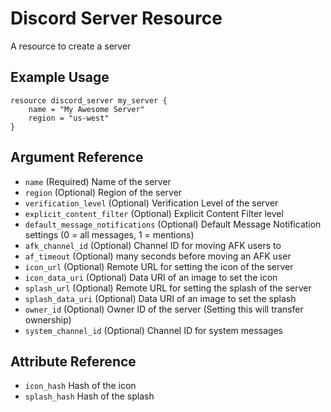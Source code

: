 # Discord Server Resource

A resource to create a server

## Example Usage

```hcl-terraform
resource discord_server my_server {
    name = "My Awesome Server"
    region = "us-west"
}
```

## Argument Reference

* `name` (Required) Name of the server
* `region` (Optional) Region of the server
* `verification_level` (Optional) Verification Level of the server
* `explicit_content_filter` (Optional) Explicit Content Filter level
* `default_message_notifications` (Optional) Default Message Notification settings (0 = all messages, 1 = mentions)
* `afk_channel_id` (Optional) Channel ID for moving AFK users to
* `af_timeout` (Optional)  many seconds before moving an AFK user
* `icon_url` (Optional) Remote URL for setting the icon of the server
* `icon_data_uri` (Optional) Data URI of an image to set the icon
* `splash_url` (Optional) Remote URL for setting the splash of the server
* `splash_data_uri` (Optional) Data URI of an image to set the splash
* `owner_id` (Optional) Owner ID of the server (Setting this will transfer ownership)
* `system_channel_id` (Optional) Channel ID for system messages

## Attribute Reference

* `icon_hash` Hash of the icon
* `splash_hash` Hash of the splash
